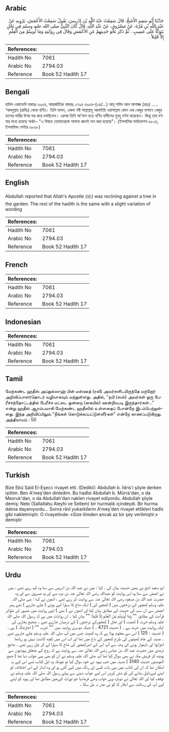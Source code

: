 ## Arabic


<div dir="rtl" lang="ar" style={{fontSize:'larger',backgroundColor:'#f8f9fa',padding:20}}>
حَدَّثَنَا أَبُو سَعِيدٍ الأَشَجُّ، قَالَ سَمِعْتُ عَبْدَ اللَّهِ بْنَ إِدْرِيسَ، يَقُولُ سَمِعْتُ الأَعْمَشَ، يَرْوِيهِ عَنْ عَبْدِ اللَّهِ بْنِ مُرَّةَ، عَنْ مَسْرُوقٍ، عَنْ عَبْدِ اللَّهِ، قَالَ كَانَ النَّبِيُّ صلى الله عليه وسلم فِي نَخْلٍ يَتَوَكَّأُ عَلَى عَسِيبٍ ‏.‏ ثُمَّ ذَكَرَ نَحْوَ حَدِيثِهِمْ عَنِ الأَعْمَشِ وَقَالَ فِي رِوَايَتِهِ وَمَا أُوتِيتُمْ مِنَ الْعِلْمِ إِلاَّ قَلِيلاً ‏.‏
</div>
<div style={{backgroundColor:'#f8f9fa',padding:20, marginBottom: 10}}><table> <thead> <tr> <th>References:</th> <th></th> </tr> </thead> <tbody><tr><td>Hadith No</td><td>7061</td></tr><tr><td>Arabic No</td><td>2794.03</td></tr><tr><td>Reference</td><td>Book 52 Hadith 17</td></tr></tbody></table></div>

## Bengali


<div dir="ltr" lang="bn" style={{fontSize:'larger',backgroundColor:'#f8f9fa',padding:20}}>
হাদিস একাডেমি নাম্বারঃ ৬৯৫৪, আন্তর্জাতিক নাম্বারঃ ২৭৯৪ ৬৯৫৪-(৩৪/...) আবূ সাঈদ আল আশাজ্জ (রহঃ) ..... ‘আবদুল্লাহ (রাযিঃ) থেকে বর্ণিত। তিনি বলেন, একদা নবী সাল্লাল্লাহু আলাইহি ওয়াসাল্লাম কোন এক খেজুর বাগানে খেজুর ডালের লাঠির উপর ভর করে চলছিলেন। এরপর তিনি আ'মাশ হতে বর্ণিত হাদীসের হুবহু বর্ণনা করেছেন। কিন্তু তার বর্ণনার মধ্যে রয়েছে অর্থাৎ- "এ বিষয়ে তোমাদেরকে সামান্য জ্ঞানই দান করা হয়েছে"। (ইসলামিক ফাউন্ডেশন ৬৮০৪, ইসলামিক সেন্টার ৬৮৫৮)
</div>
<div style={{backgroundColor:'#f8f9fa',padding:20, marginBottom: 10}}><table> <thead> <tr> <th>References:</th> <th></th> </tr> </thead> <tbody><tr><td>Hadith No</td><td>7061</td></tr><tr><td>Arabic No</td><td>2794.03</td></tr><tr><td>Reference</td><td>Book 52 Hadith 17</td></tr></tbody></table></div>

## English


<div dir="ltr" lang="en" style={{fontSize:'larger',backgroundColor:'#f8f9fa',padding:20}}>
Abdullah reported that Allah's Apostle (ﷺ) was reclining against a tree in the garden. The rest of the hadith is the same with a slight variation of wording
</div>
<div style={{backgroundColor:'#f8f9fa',padding:20, marginBottom: 10}}><table> <thead> <tr> <th>References:</th> <th></th> </tr> </thead> <tbody><tr><td>Hadith No</td><td>7061</td></tr><tr><td>Arabic No</td><td>2794.03</td></tr><tr><td>Reference</td><td>Book 52 Hadith 17</td></tr></tbody></table></div>

## French


<div dir="ltr" lang="fr" style={{fontSize:'larger',backgroundColor:'#f8f9fa',padding:20}}>

</div>
<div style={{backgroundColor:'#f8f9fa',padding:20, marginBottom: 10}}><table> <thead> <tr> <th>References:</th> <th></th> </tr> </thead> <tbody><tr><td>Hadith No</td><td>7061</td></tr><tr><td>Arabic No</td><td>2794.03</td></tr><tr><td>Reference</td><td>Book 52 Hadith 17</td></tr></tbody></table></div>

## Indonesian


<div dir="ltr" lang="id" style={{fontSize:'larger',backgroundColor:'#f8f9fa',padding:20}}>

</div>
<div style={{backgroundColor:'#f8f9fa',padding:20, marginBottom: 10}}><table> <thead> <tr> <th>References:</th> <th></th> </tr> </thead> <tbody><tr><td>Hadith No</td><td>7061</td></tr><tr><td>Arabic No</td><td>2794.03</td></tr><tr><td>Reference</td><td>Book 52 Hadith 17</td></tr></tbody></table></div>

## Tamil


<div dir="ltr" lang="ta" style={{fontSize:'larger',backgroundColor:'#f8f9fa',padding:20}}>
மேற்கண்ட ஹதீஸ் அப்துல்லாஹ் பின் மஸ்ஊத் (ரலி) அவர்களிடமிருந்தே மற்றோர் அறிவிப்பாளர்தொடர் வழியாகவும் வந்துள்ளது. அதில், "நபி (ஸல்) அவர்கள் ஒரு பேரீச்சந்தோட்டத்தில் பேரீச்ச மட்டை ஒன்றை (கையில்) ஊன்றியபடி இருந்தார்கள்..." என்று ஹதீஸ் ஆரம்பமாகி மேற்கண்ட ஹதீஸில் உள்ளதைப் போன்றே இடம்பெற்றுள்ளது. இந்த அறிவிப்பிலும் "நீங்கள் கொடுக்கப்பட்டுள்ளீர்கள்" என்றே காணப்படுகிறது. அத்தியாயம் : 50
</div>
<div style={{backgroundColor:'#f8f9fa',padding:20, marginBottom: 10}}><table> <thead> <tr> <th>References:</th> <th></th> </tr> </thead> <tbody><tr><td>Hadith No</td><td>7061</td></tr><tr><td>Arabic No</td><td>2794.03</td></tr><tr><td>Reference</td><td>Book 52 Hadith 17</td></tr></tbody></table></div>

## Turkish


<div dir="ltr" lang="tr" style={{fontSize:'larger',backgroundColor:'#f8f9fa',padding:20}}>
Bize Ebû Saîd El-Eşecc rivayet etti. (Dediki): Abdullah b. İdris'i şöyle derken işittim. Ben A'meş'den dinledim. Bu hadîsi Abdullah b. Mûrra'dan, o da Mesruk'dan, o da Abdullah'dan naklen rivayet ediyordu. Abdullah şöyle demiş: Nebi (Sallallahu Aleyhi ve Sellem) bir hurmalık içindeydi. Bir hurma dalına dayanıyordu... Sonra râvî yukarkilerin A'meş'den rivayet ettikleri hadîs gibi nakletmiştir. O rivayetinde: «Size ilimden ancak az bir şey verilmiştir.» demiştir
</div>
<div style={{backgroundColor:'#f8f9fa',padding:20, marginBottom: 10}}><table> <thead> <tr> <th>References:</th> <th></th> </tr> </thead> <tbody><tr><td>Hadith No</td><td>7061</td></tr><tr><td>Arabic No</td><td>2794.03</td></tr><tr><td>Reference</td><td>Book 52 Hadith 17</td></tr></tbody></table></div>

## Urdu


<div dir="rtl" lang="ur" style={{fontSize:'larger',backgroundColor:'#f8f9fa',padding:20}}>
ابو سعید اشج نے ہمیں حدیث بیان کی ، کہا : میں نے عبد اللہ بن ادریس سے سنا وہ کہہ رہے تھے ، میں نے اعمش سے سنا وہ اس روایت کو عبداللہ رضی اللہ تعالیٰ عنہ بن مرہ سے اور وہ مسروق سے اور وہ حضرت عبد اللہ بن مسعود رضی اللہ تعالیٰ عنہ سے روایت کر رہے تھے ، انھوں نے کہا : نبی صلی اللہ علیہ وسلم کھجور کے درختوں میں ( کھجور کی ) ایک شاخ کا سہارا لیے ہوئے ( چلے جارہے ) تھے پھر اعمش سے ان سب کی حدیث کے مطابق بیان کیا اور انھوں نے ( بھی ) اپنی روایت میں مشہور اور متواتر قرآءت کے مطابق "" وَمَا أُوتِيتُم مِّنَ الْعِلْمِ إِلَّا قَلِيلًا "" بیان کیا ۔ ان روایات میں ہے کہ رسول اللہ صلی اللہ علیہ وسلم حرث ( کھیت ) اور نخل ( کھجورکے درختوں ) کے درمیان جارہے تھے ۔ صحیح بخاری کی ایک روایت میں حرث ہے ۔ ( حدیث 4721 ۔ ) جبکہ دوسری روایت میں "" خرب "" ( اجازجگہ ) ہے ۔ ( حدیث : 125 ) اس سے معلوم ہوتا ہے کہ وہ کھیت جس میں آپ صلی اللہ علیہ وسلم چلے جارہے تھے ۔ مدینہ کے عام کھیتوں کی طرح کھجور کے باغ میں تھا اور اب اس میں کچھ کاشت نہیں ہو رہاتھا اجڑاہوا اور ناہموار ہونے کی وجہ سے آپ اس کے اندرکھجور کی شاخ کا سہارا لے کر چل رہے تھے ۔ جامع ترمذی میں حضرت عبد اللہ بن عباس رضی اللہ تعالیٰ عنہ سے روایت ہے کہ روح کے متعلق یہودیوں سے پوچھ کر قریش مکہ نے بھی سوال کیا تھا آپ صلی اللہ علیہ وسلم نے ان کو بھی یہی جواب دیا تھا ( جمع المومنین حدیث 3140 ) مدینہ میں جب یہود نے خود سوال کیا تو چونکہ وہ اہل کتاب تھے اس لیے یہ امکان تھا کہ ان کی کتاب میں یہی بات کسی اور رنگ میں کہی گئی ہو اور وہ انداز کے اس اختلاف کو اپنے لیےدلیل بنانے کی کو شش کریں اس لیے جواب دینے سے پہلے رسول اللہ صلی اللہ علیہ وسلم نے توقف کیا اور اللہ تعالیٰ نے دوبارہ وہی جواب وحی فرمادیا جو تورات کےعین مطابق تھا اور یہود کو اپنے لیے آپ کی رسالت سے انکار کا کو ئی عذر نہ مل سکا ۔
</div>
<div style={{backgroundColor:'#f8f9fa',padding:20, marginBottom: 10}}><table> <thead> <tr> <th>References:</th> <th></th> </tr> </thead> <tbody><tr><td>Hadith No</td><td>7061</td></tr><tr><td>Arabic No</td><td>2794.03</td></tr><tr><td>Reference</td><td>Book 52 Hadith 17</td></tr></tbody></table></div>